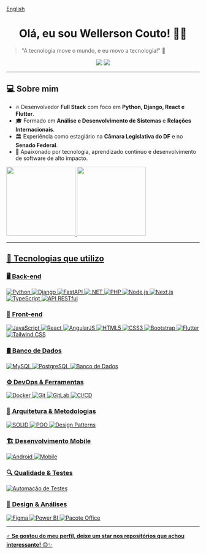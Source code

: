 [English](https://github.com/wellcouto/wellcouto/blob/main/README_EN.md)

<h1 align="center">Olá, eu sou Wellerson Couto! 👋🚀</h1>

> "A tecnologia move o mundo, e eu movo a tecnologia!" 🚀

<p align="center">
  <a href="https://www.linkedin.com/in/wellerson-couto/"><img src="https://img.shields.io/badge/LinkedIn-%230077B5.svg?style=for-the-badge&logo=linkedin&logoColor=white"></a>
  <a href="mailto:wpcouto.work@gmail.com"><img src="https://img.shields.io/badge/Email-D14836?style=for-the-badge&logo=gmail&logoColor=white"></a>
</p>

---

## 💻 Sobre mim
- 🔥 Desenvolvedor **Full Stack** com foco em **Python, Django, React e Flutter**.
- 🎓 Formado em **Análise e Desenvolvimento de Sistemas** e **Relações Internacionais**.
- 🏛️ Experiência como estagiário na **Câmara Legislativa do DF** e no **Senado Federal**.
- 🎯 Apaixonado por tecnologia, aprendizado contínuo e desenvolvimento de software de alto impacto.

<div>
<a href="https://github.com/seu-usuário-aqui">
<img loading="lazy" height="180em" src="https://github-readme-stats.vercel.app/api/top-langs/?username=wellcouto&layout=compact&langs_count=7&theme=dracula"/>
<img loading="lazy" height="180em" src="https://github-readme-stats.vercel.app/api?username=wellcouto&show_icons=true&theme=dracula&include_all_commits=true&count_private=true"/>
</div>

---

## 🚀 Tecnologias que utilizo

### 🖥️ **Back-end**
![Python](https://img.shields.io/badge/-Python-3776AB?style=for-the-badge&logo=python&logoColor=white)
![Django](https://img.shields.io/badge/-Django-092E20?style=for-the-badge&logo=django&logoColor=white)
![FastAPI](https://img.shields.io/badge/-FastAPI-009688?style=for-the-badge&logo=fastapi&logoColor=white)
![.NET](https://img.shields.io/badge/-.NET-512BD4?style=for-the-badge&logo=dotnet&logoColor=white)
![PHP](https://img.shields.io/badge/-PHP-777BB4?style=for-the-badge&logo=php&logoColor=white)
![Node.js](https://img.shields.io/badge/-Node.js-339933?style=for-the-badge&logo=node.js&logoColor=white)
![Next.js](https://img.shields.io/badge/-Next.js-000000?style=for-the-badge&logo=next.js&logoColor=white)
![TypeScript](https://img.shields.io/badge/-TypeScript-3178C6?style=for-the-badge&logo=typescript&logoColor=white)
![API RESTful](https://img.shields.io/badge/-API%20RESTful-FF6C37?style=for-the-badge&logo=postman&logoColor=white)

### 🎨 **Front-end**
![JavaScript](https://img.shields.io/badge/-JavaScript-F7DF1E?style=for-the-badge&logo=javascript&logoColor=black)
![React](https://img.shields.io/badge/-React-61DAFB?style=for-the-badge&logo=react&logoColor=black)
![AngularJS](https://img.shields.io/badge/-AngularJS-E23237?style=for-the-badge&logo=angularjs&logoColor=white)
![HTML5](https://img.shields.io/badge/-HTML5-E34F26?style=for-the-badge&logo=html5&logoColor=white)
![CSS3](https://img.shields.io/badge/-CSS3-1572B6?style=for-the-badge&logo=css3&logoColor=white)
![Bootstrap](https://img.shields.io/badge/-Bootstrap-7952B3?style=for-the-badge&logo=bootstrap&logoColor=white)
![Flutter](https://img.shields.io/badge/-Flutter-02569B?style=for-the-badge&logo=flutter&logoColor=white)
![Tailwind CSS](https://img.shields.io/badge/-TailwindCSS-38B2AC?style=for-the-badge&logo=tailwind-css&logoColor=white)

### 🛢️ **Banco de Dados**
![MySQL](https://img.shields.io/badge/-MySQL-4479A1?style=for-the-badge&logo=mysql&logoColor=white)
![PostgreSQL](https://img.shields.io/badge/-PostgreSQL-4169E1?style=for-the-badge&logo=postgresql&logoColor=white)
![Banco de Dados](https://img.shields.io/badge/-Banco%20de%20Dados-4C8CBF?style=for-the-badge&logo=databricks&logoColor=white)

### ⚙️ **DevOps & Ferramentas**
![Docker](https://img.shields.io/badge/-Docker-2496ED?style=for-the-badge&logo=docker&logoColor=white)
![Git](https://img.shields.io/badge/-Git-F05032?style=for-the-badge&logo=git&logoColor=white)
![GitLab](https://img.shields.io/badge/-GitLab-FCA121?style=for-the-badge&logo=gitlab&logoColor=white)
![CI/CD](https://img.shields.io/badge/-CI/CD-0A192F?style=for-the-badge&logo=githubactions&logoColor=white)

### 🎯 **Arquitetura & Metodologias**
![SOLID](https://img.shields.io/badge/-SOLID-FF5733?style=for-the-badge&logo=codeforces&logoColor=white)
![POO](https://img.shields.io/badge/-POO-007396?style=for-the-badge&logo=java&logoColor=white)
![Design Patterns](https://img.shields.io/badge/-Design%20Patterns-00857B?style=for-the-badge&logo=codeforces&logoColor=white)

### 🏗️ **Desenvolvimento Mobile**
![Android](https://img.shields.io/badge/-Android-3DDC84?style=for-the-badge&logo=android&logoColor=white)
![Mobile](https://img.shields.io/badge/-Mobile-00D4FF?style=for-the-badge&logo=react&logoColor=white)

### 🔍 **Qualidade & Testes**
![Automação de Testes](https://img.shields.io/badge/-Automação%20de%20Testes-47A248?style=for-the-badge&logo=testcafe&logoColor=white)

### 🎨 **Design & Análises**
![Figma](https://img.shields.io/badge/-Figma-F24E1E?style=for-the-badge&logo=figma&logoColor=white)
![Power BI](https://img.shields.io/badge/-Power%20BI-F2C811?style=for-the-badge&logo=powerbi&logoColor=black)
![Pacote Office](https://img.shields.io/badge/-Pacote%20Office-D83B01?style=for-the-badge&logo=microsoftoffice&logoColor=white)

---

⭐ **Se gostou do meu perfil, deixe um star nos repositórios que achou interessante!** 😊✨


